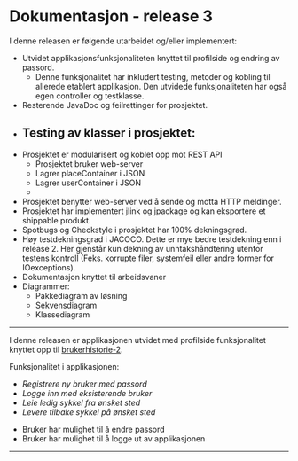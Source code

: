
# Dokumentasjon - release 3

I denne releasen er følgende utarbeidet og/eller implementert:
- Utvidet applikasjonsfunksjonaliteten knyttet til profilside og endring av passord.
  -  Denne funksjonalitet har inkludert testing, metoder og kobling til allerede etablert applikasjon. Den utvidede funksjonaliteten har også egen controller og testklasse.
- Resterende JavaDoc og feilrettinger for prosjektet.
- Testing av klasser i prosjektet:
    - 
- Prosjektet er modularisert og koblet opp mot REST API
  - Prosjektet bruker web-server
  - Lagrer placeContainer i JSON
  - Lagrer userContainer i JSON
  - 
- Prosjektet benytter web-server ved å sende og motta HTTP meldinger.
- Prosjektet har implementert jlink og jpackage og kan eksportere et shippable produkt.
-  Spotbugs og Checkstyle i prosjektet har 100% dekningsgrad.
-  Høy testdekningsgrad i JACOCO. Dette er mye bedre testdekning enn i release 2. Her gjenstår kun dekning av unntakshåndtering utenfor testens kontroll (Feks. korrupte filer, systemfeil eller andre former for IOexceptions).
- Dokumentasjon knyttet til arbeidsvaner
- Diagrammer:
  - Pakkediagram av løsning
  - Sekvensdiagram 
  - Klassediagram

---

I denne releasen er applikasjonen utvidet med profilside funksjonalitet knyttet opp til [brukerhistorie-2](../2247/readme.md#brukerhistorie-2). 


Funksjonalitet i applikasjonen:
- *Registrere ny bruker med passord*
- *Logge inn med eksisterende bruker*
- *Leie ledig sykkel fra ønsket sted*
- *Levere tilbake sykkel på ønsket sted*
+ Bruker har mulighet til å endre passord
+ Bruker har mulighet til å logge ut av applikasjonen

---